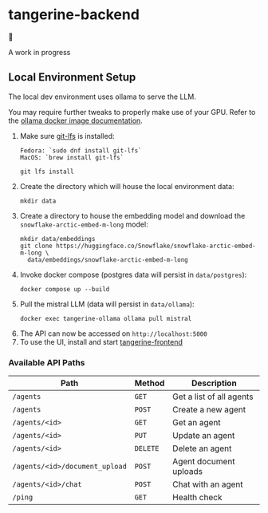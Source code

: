 # tangerine-backend

🍊

A work in progress

## Local Environment Setup

The local dev environment uses ollama to serve the LLM.

You may require further tweaks to properly make use of your GPU. Refer to the [ollama docker image documentation](https://hub.docker.com/r/ollama/ollama).

1. Make sure [git-lfs](https://git-lfs.com/) is installed:
    ```
    Fedora: `sudo dnf install git-lfs`
    MacOS: `brew install git-lfs`

    git lfs install
    ```
1. Create the directory which will house the local environment data:
    ```
    mkdir data
    ```
1. Create a directory to house the embedding model and download the `snowflake-arctic-embed-m-long` model:
    ```
    mkdir data/embeddings
    git clone https://huggingface.co/Snowflake/snowflake-arctic-embed-m-long \
      data/embeddings/snowflake-arctic-embed-m-long
    ```
1. Invoke docker compose (postgres data will persist in `data/postgres`):
    ```
    docker compose up --build
    ```
1. Pull the mistral LLM (data will persist in `data/ollama`):
    ```
    docker exec tangerine-ollama ollama pull mistral
    ```
1. The API can now be accessed on `http://localhost:5000`
1. To use the UI, install and start [tangerine-frontend](https://github.com/tahmidefaz/tangerine-frontend)


### Available API Paths
| Path                           | Method   | Description              |
| ------------------------------ | -------- | ------------------------ |
| `/agents`                      | `GET`    | Get a list of all agents |
| `/agents`                      | `POST`   | Create a new agent       |
| `/agents/<id>`                 | `GET`    | Get an agent             |
| `/agents/<id>`                 | `PUT`    | Update an agent          |
| `/agents/<id>`                 | `DELETE` | Delete an agent          |
| `/agents/<id>/document_upload` | `POST`   | Agent document uploads   |
| `/agents/<id>/chat`            | `POST`   | Chat with an agent       |
| `/ping`                        | `GET`    | Health check             |
